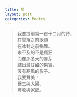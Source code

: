 ```yaml
---
title: 局
layout: post
categories: Poetry
---
```

>我要提前寫一首十二月的詩，<br>在雪落之前歌頌<br>在冰封之前暢舞。<br>來不及的不是瘋狂<br>而像那冬天的麥芽<br>結出最甘甜的果實，<br>沒有寒風的影子。<br>我要贊美！<br>醫生與太陽、<br>豐收與家鄉。

